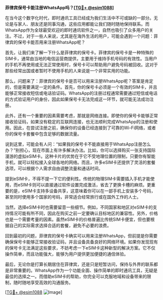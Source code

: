 **菲律宾保号卡能注册WhatsApp吗？[[TG💪+ @esim1088](https://t.me/s/esim1088)]**

在当今这个数字化时代，即时通讯工具已经成为我们生活中不可或缺的一部分。无论是与家人、朋友还是同事沟通，这些应用都能让我们随时随地保持联系。而WhatsApp作为全球最受欢迎的即时通讯软件之一，自然也吸引了众多用户的关注。不过，对于一些人来说，尤其是在海外生活的用户，可能会遇到一个问题：菲律宾的保号卡能否用来注册WhatsApp呢？

首先，让我们来了解一下什么是菲律宾的保号卡。菲律宾的保号卡是一种特殊的SIM卡，通常由当地的电信运营商提供，主要用于维持手机号码的有效性。当用户的手机不再使用或无法正常使用时，保号卡可以帮助用户避免号码被回收。这对于那些经常出国或者暂时不使用手机的人来说是一个非常实用的功能。

那么，问题来了：菲律宾的保号卡是否可以用来注册WhatsApp呢？答案是肯定的，但是需要满足一定的条件。首先，你的保号卡必须是一个有效的SIM卡，并且能够正常接收短信或电话验证码。WhatsApp的注册过程通常需要通过短信或电话的方式验证用户的身份，因此如果保号卡无法完成这一环节，就可能无法成功注册。

此外，还有一个重要的因素需要考虑，那就是网络连接。即使你的保号卡能够正常接收验证码，如果没有稳定的互联网连接，也无法顺利完成WhatsApp的注册和使用。因此，在尝试注册之前，确保你的设备已经连接到了可靠的Wi-Fi网络，或者你的保号卡套餐中包含足够的数据流量。

说到这里，可能会有人问：“如果我的保号卡不能直接用于WhatsApp注册怎么办？”别担心，现在市面上有许多解决办法。比如，你可以选择购买一张支持国际漫游的虚拟eSIM卡。这种卡片的优势在于它不受地理位置的限制，只要你有智能手机，就可以轻松接入全球各地的网络。而且，许多eSIM卡还提供了灵活的套餐选项，可以根据个人需求自由调整流量和通话时间。

提到eSIM卡，不得不提一下它的便利性。传统的物理SIM卡需要插入手机才能使用，而eSIM卡则可以直接通过软件设置完成激活，省去了更换卡槽的麻烦。更重要的是，eSIM卡支持多设备共享，这意味着你可以在一部手机上安装多个号码，甚至同时使用多个国家的号码，非常适合经常旅行或在国外工作的人士。

当然，选择eSIM卡时也需要留意一些细节。例如，不同国家和地区对eSIM卡的支持情况可能有所不同，因此在购买之前一定要确认目标地区的兼容性。另外，价格也是一个需要考量的因素。虽然eSIM卡的价格普遍比传统SIM卡便宜，但也要根据自己的实际需求选择合适的套餐，避免不必要的浪费。

回到最初的问题，菲律宾的保号卡确实可以用来注册WhatsApp，但前提是你需要确保保号卡能够正常接收验证码，并且设备具备良好的网络环境。如果你发现现有的保号卡无法满足这些要求，不妨考虑一下eSIM卡这种新型的解决方案。它不仅操作简单，而且功能强大，能够为用户提供更加便捷的通信体验。

最后，无论你是打算长期居住在菲律宾，还是只是短暂访问，保持与外界的联系都是非常重要的。WhatsApp作为一个功能全面、操作简单的即时通讯工具，无疑是最佳的选择之一。而借助eSIM卡的帮助，你完全可以克服地域和设备带来的限制，随时随地享受高效的沟通服务。

[[TG💪+ @esim1088](https://t.me/s/esim1088) ![Image](https://i.postimg.cc/4NQfJmqS/Snipaste-2025-05-13-00-14-12.png)]